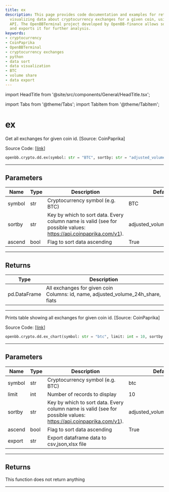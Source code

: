 ```yaml
---
title: ex
description: This page provides code documentation and examples for retrieving and
  visualizing data about cryptocurrency exchanges for a given coin, using the CoinPaprika
  API. The OpenBBTerminal project developed by OpenBB-finance allows sorting the data
  and exports it for further analysis.
keywords:
- cryptocurrency
- CoinPaprika
- OpenBBTerminal
- cryptocurrency exchanges
- python
- data sort
- data visualization
- BTC
- volume share
- data export
---
```


import HeadTitle from '@site/src/components/General/HeadTitle.tsx';

<HeadTitle title="ex - Dd - Crypto - Reference | OpenBB SDK Docs" />

import Tabs from '@theme/Tabs';
import TabItem from '@theme/TabItem';

# ex

<Tabs>
<TabItem value="model" label="Model" default>

Get all exchanges for given coin id. [Source: CoinPaprika]

Source Code: [[link](https://github.com/OpenBB-finance/OpenBBTerminal/tree/main/openbb_terminal/cryptocurrency/due_diligence/coinpaprika_model.py#L137)]

```python
openbb.crypto.dd.ex(symbol: str = "BTC", sortby: str = "adjusted_volume_24h_share", ascend: bool = True)
```

---

## Parameters

| Name | Type | Description | Default | Optional |
| ---- | ---- | ----------- | ------- | -------- |
| symbol | str | Cryptocurrency symbol (e.g. BTC) | BTC | True |
| sortby | str | Key by which to sort data. Every column name is valid (see for possible values:<br/>https://api.coinpaprika.com/v1). | adjusted_volume_24h_share | True |
| ascend | bool | Flag to sort data ascending | True | True |


---

## Returns

| Type | Description |
| ---- | ----------- |
| pd.DataFrame | All exchanges for given coin<br/>Columns: id, name, adjusted_volume_24h_share, fiats |
---

</TabItem>
<TabItem value="view" label="Chart">

Prints table showing all exchanges for given coin id. [Source: CoinPaprika]

Source Code: [[link](https://github.com/OpenBB-finance/OpenBBTerminal/tree/main/openbb_terminal/cryptocurrency/due_diligence/coinpaprika_view.py#L185)]

```python
openbb.crypto.dd.ex_chart(symbol: str = "btc", limit: int = 10, sortby: str = "adjusted_volume_24h_share", ascend: bool = True, export: str = "")
```

---

## Parameters

| Name | Type | Description | Default | Optional |
| ---- | ---- | ----------- | ------- | -------- |
| symbol | str | Cryptocurrency symbol (e.g. BTC) | btc | True |
| limit | int | Number of records to display | 10 | True |
| sortby | str | Key by which to sort data. Every column name is valid (see for possible values:<br/>https://api.coinpaprika.com/v1). | adjusted_volume_24h_share | True |
| ascend | bool | Flag to sort data ascending | True | True |
| export | str | Export dataframe data to csv,json,xlsx file |  | True |


---

## Returns

This function does not return anything

---

</TabItem>
</Tabs>
